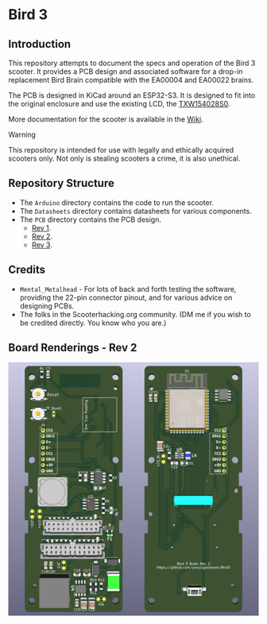 # Bird 3 #

## Introduction ##
This repository attempts to document the specs and operation of the Bird 3 scooter. It provides a PCB design and associated software for a drop-in replacement Bird Brain compatible with the EA00004 and EA00022 brains.

The PCB is designed in KiCad around an ESP32-S3. It is designed to fit into the original enclosure and use the existing LCD, the [TXW154028S0](./Datasheets/TXW154028S0_SPEC.pdf).

More documentation for the scooter is available in the [Wiki](../../wiki).

> [!WARNING]
> This repository is intended for use with legally and ethically acquired scooters only. Not only is stealing scooters a crime, it is also unethical.

## Repository Structure ##
- The `Arduino` directory contains the code to run the scooter.
- The `Datasheets` directory contains datasheets for various components.
- The `PCB` directory contains the PCB design.
  - [Rev 1](./PCB/Bird3Controller_Rev1/Readme.md).
  - [Rev 2](./PCB/Bird3Controller_Rev2/Readme.md).
  - [Rev 3](./PCB/Bird3Controller_Rev3/Readme.md).

## Credits ##
- `Mental_Metalhead` - For lots of back and forth testing the software, providing the 22-pin connector pinout, and for various advice on designing PCBs.
- The folks in the Scooterhacking.org community. (DM me if you wish to be credited directly. You know who you are.)

## Board Renderings - Rev 2 ##
![PCB](PCB/Bird3Controller_Rev2/Bird3Controller.png)
